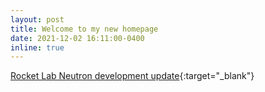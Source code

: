 ```yaml
---
layout: post
title: Welcome to my new homepage
date: 2021-12-02 16:11:00-0400
inline: true
---
```


[Rocket Lab Neutron development update](https://www.youtube.com/watch?v=JAGmV5WkZjA){:target="\_blank"}
